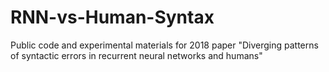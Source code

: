 # RNN-vs-Human-Syntax
Public code and experimental materials for 2018 paper "Diverging patterns of syntactic errors in recurrent neural networks and humans"
